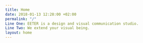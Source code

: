 ```yaml
---
title: Home
date: 2018-01-13 12:28:00 +02:00
permalink: "/"
Line One: EETER is a design and visual communication studio.
Line Two: We extend your visual being.
layout: home
---
```


